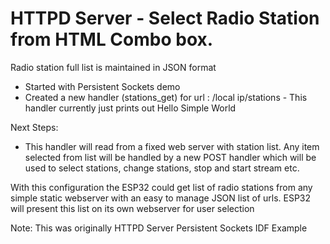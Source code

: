 # HTTPD Server - Select Radio Station from HTML Combo box.  

Radio station full list is maintained in JSON format

- Started with Persistent Sockets demo
- Created a new handler (stations_get) for url : /local ip/stations
        - This handler currently just prints out Hello Simple World

Next Steps:
- This handler will read from a fixed web server with station list.
  Any item selected from list will be handled by a new POST handler
  which will be used to select stations, change stations, stop and 
  start stream etc.

With this configuration the ESP32 could get list of radio stations
from any simple static webserver with an easy to manage JSON list of urls.
ESP32 will present this list on its own webserver for user selection

Note: This was originally HTTPD Server Persistent Sockets IDF Example
